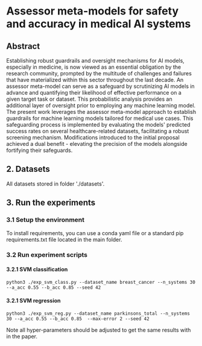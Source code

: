 # Assessor meta-models for safety and accuracy in medical AI systems

## Abstract

Establishing robust guardrails and oversight mechanisms for AI models, especially in medicine, is now viewed as an essential obligation by the research community, prompted by the multitude of challenges and failures that have materialized within this sector throughout the last decade. An assessor meta-model can serve as a safeguard by scrutinizing AI models in advance and quantifying their likelihood of effective performance on a given target task or dataset. This probabilistic analysis provides an additional layer of oversight prior to employing any machine learning model. The present work leverages the assessor meta-model approach to establish guardrails for machine learning models tailored for medical use cases. This safeguarding process is implemented by evaluating the models' predicted success rates on several healthcare-related datasets, facilitating a robust screening mechanism. Modifications introduced to the initial proposal achieved a dual benefit - elevating the precision of the models alongside fortifying their safeguards.

## 2. Datasets

All datasets stored in folder './datasets'.

## 3. Run the experiments

### 3.1 Setup the environment

To install requirements, you can use a conda yaml file or a standard pip requirements.txt file located in the main folder.

### 3.2 Run experiment scripts

#### 3.2.1 SVM classification

```
python3 ./exp_svm_class.py --dataset_name breast_cancer --n_systems 30 --a_acc 0.55 --b_acc 0.85 --seed 42
```

#### 3.2.1 SVM regression


```
python3 ./exp_svm_reg.py --dataset_name parkinsons_total --n_systems 30 --a_acc 0.55 --b_acc 0.85  --max-error 2 --seed 42
```

Note all hyper-parameters should be adjusted to get the same results with in the paper.